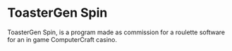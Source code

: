 # ToasterGen Spin

ToasterGen Spin, is a program made as commission for a roulette software for an in game ComputerCraft casino.
